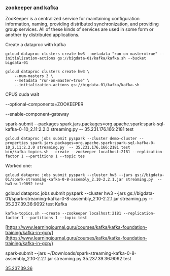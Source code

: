### zookeeper and kafka
ZooKeeper is a centralized service for maintaining configuration information, naming, providing distributed synchronization, and providing group services. All of these kinds of services are used in some form or another by distributed applications.


Create a dataproc with kafka
```
gcloud dataproc clusters create hw3 --metadata "run-on-master=true" --initialization-actions gs://bigdata-01/kafka/kafka.sh --bucket bigdata-01

gcloud dataproc clusters create hw3 \
    --num-masters 3 \
    --metadata "run-on-master=true" \
    --initialization-actions gs://bigdata-01/kafka/kafka.sh
```
CPUS cuda wait 

--optional-components=ZOOKEEPER

--enable-component-gateway 

spark-submit --packages spark.jars.packages=org.apache.spark:spark-sql-kafka-0-10_2.11:2.2.0 streaming.py  -- 35.231.176.166:2181 test
````
gcloud dataproc jobs submit pyspark --cluster demo-cluster --properties spark.jars.packages=org.apache.spark:spark-sql-kafka-0-10_2.11:2.2.0 streaming.py  -- 35.231.176.166:2181 test
bin/kafka-topics.sh --create --zookeeper localhost:2181 --replication-factor 1 --partitions 1 --topic tes
````
Worked one:
````
gcloud dataproc jobs submit pyspark --cluster hw3 --jars gs://bigdata-01/spark-streaming-kafka-0-8-assembly_2.10-2.2.1.jar streaming.py  -- hw3-w-1:9092 test
````
gcloud dataproc jobs submit pyspark --cluster hw3 --jars gs://bigdata-01/spark-streaming-kafka-0-8-assembly_2.10-2.2.1.jar streaming.py  -- 35.237.39.36:9092 test
Kafka
````
kafka-topics.sh --create --zookeeper localhost:2181 --replication-factor 1 --partitions 1 --topic test
````

[https://www.learningjournal.guru/courses/kafka/kafka-foundation-training/kafka-in-gcp/](https://www.learningjournal.guru/courses/kafka/kafka-foundation-training/kafka-in-gcp/)

spark-submit --jars ~/Downloads/spark-streaming-kafka-0-8-assembly_2.10-2.2.1.jar streaming.py  35.237.39.36:9092 test

[35.237.39.36](https://35.237.39.36/)
<!--stackedit_data:
eyJoaXN0b3J5IjpbLTgyNzcxNTM0OCwtMjAxMjUxMjExOCwyMD
E0NzI4MywtNDU1MDE4NzExLDQ2NzI5NzY2NiwtNzc4OTU0NzYx
LC05NDk5MDEyNjAsMTM2MDgwNzMzNSwtMTQ2MDc0Njg5Nyw1ND
U1MjM0NDUsLTExNTczMTI5MSwyMDIzMzc1ODYzLDE5MTMyOTUz
ODMsLTIwOTQ1NzMyMTQsMzk4NDI4Mzk1LDEzMzQzNTg0MjcsLT
E2MzU3NTMxNDRdfQ==
-->